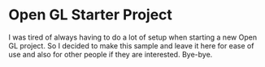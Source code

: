 # Open GL Starter Project

I was tired of always having to do a lot of setup when starting a new Open GL project.
So I decided to make this sample and leave it here for ease of use and also for other people if they are interested. Bye-bye.
